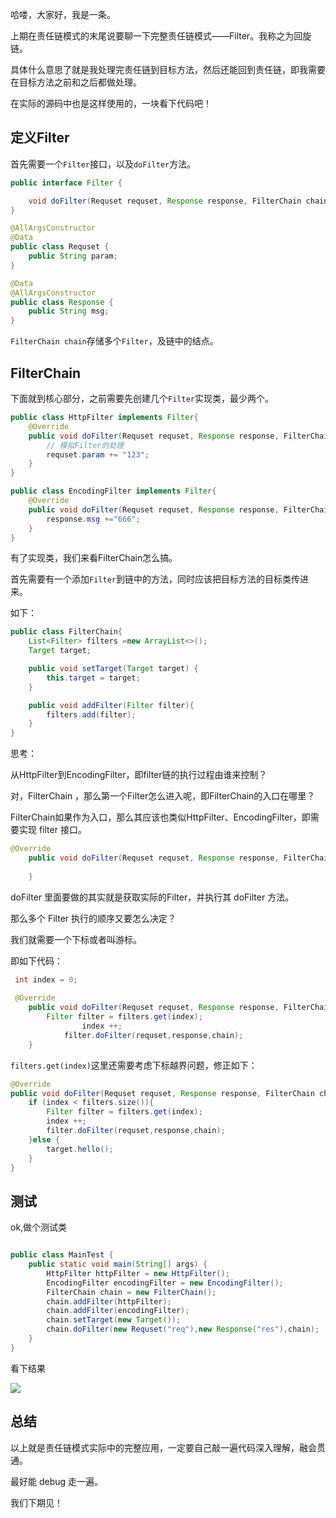 哈喽，大家好，我是一条。

上期在责任链模式的末尾说要聊一下完整责任链模式——Filter。我称之为回旋链。

具体什么意思了就是我处理完责任链到目标方法，然后还能回到责任链，即我需要在目标方法之前和之后都做处理。

在实际的源码中也是这样使用的，一块看下代码吧！

## 定义Filter

首先需要一个`Filter`接口，以及`doFilter`方法。

```java
public interface Filter {

    void doFilter(Requset requset, Response response, FilterChain chain);
}

@AllArgsConstructor
@Data
public class Requset {
    public String param;
}

@Data
@AllArgsConstructor
public class Response {
    public String msg;
}
```

`FilterChain chain`存储多个`Filter`，及链中的结点。

## FilterChain

下面就到核心部分，之前需要先创建几个`Filter`实现类，最少两个。

```java
public class HttpFilter implements Filter{
    @Override
    public void doFilter(Requset requset, Response response, FilterChain chain) {
        // 模拟Filter的处理
        requset.param += "123";
    }
}

public class EncodingFilter implements Filter{
    @Override
    public void doFilter(Requset requset, Response response, FilterChain chain) {
        response.msg +="666";
    }
}
```

有了实现类，我们来看FilterChain怎么搞。

首先需要有一个添加`Filter`到链中的方法，同时应该把目标方法的目标类传进来。

如下：

```java
public class FilterChain{
    List<Filter> filters =new ArrayList<>();
    Target target;

    public void setTarget(Target target) {
        this.target = target;
    }

    public void addFilter(Filter filter){
        filters.add(filter);
    }
}
```

思考：

从HttpFilter到EncodingFilter，即filter链的执行过程由谁来控制？

对，FilterChain ，那么第一个Filter怎么进入呢，即FilterChain的入口在哪里？

FilterChain如果作为入口，那么其应该也类似HttpFilter、EncodingFilter，即需要实现 filter 接口。

```java
@Override
    public void doFilter(Requset requset, Response response, FilterChain chain) {
        
    }
```

doFilter 里面要做的其实就是获取实际的Filter，并执行其 doFilter 方法。

那么多个 Filter 执行的顺序又要怎么决定？

我们就需要一个下标或者叫游标。

即如下代码：

```java
 int index = 0;
 
 @Override
    public void doFilter(Requset requset, Response response, FilterChain chain) {
        Filter filter = filters.get(index);
  				index ++;
    		filter.doFilter(requset,response,chain);
    }
```

`filters.get(index)`这里还需要考虑下标越界问题，修正如下：

```java
@Override
public void doFilter(Requset requset, Response response, FilterChain chain) {
    if (index < filters.size()){
        Filter filter = filters.get(index);
        index ++;
        filter.doFilter(requset,response,chain);
    }else {
        target.hello();
    }
}
```

## 测试

ok,做个测试类

```java

public class MainTest {
    public static void main(String[] args) {
        HttpFilter httpFilter = new HttpFilter();
        EncodingFilter encodingFilter = new EncodingFilter();
        FilterChain chain = new FilterChain();
        chain.addFilter(httpFilter);
        chain.addFilter(encodingFilter);
        chain.setTarget(new Target());
        chain.doFilter(new Requset("req"),new Response("res"),chain);
    }
}
```

看下结果

![](https://yitiaoit.oss-cn-beijing.aliyuncs.com/img/image-20220610132006910.png)

## 总结

以上就是责任链模式实际中的完整应用，一定要自己敲一遍代码深入理解，融会贯通。

最好能 debug 走一遍。

我们下期见！
